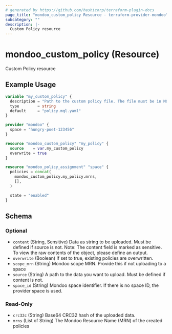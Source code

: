 ```yaml
---
# generated by https://github.com/hashicorp/terraform-plugin-docs
page_title: "mondoo_custom_policy Resource - terraform-provider-mondoo"
subcategory: ""
description: |-
  Custom Policy resource
---
```


# mondoo_custom_policy (Resource)

Custom Policy resource

## Example Usage

```terraform
variable "my_custom_policy" {
  description = "Path to the custom policy file. The file must be in MQL format."
  type        = string
  default     = "policy.mql.yaml"
}

provider "mondoo" {
  space = "hungry-poet-123456"
}

resource "mondoo_custom_policy" "my_policy" {
  source    = var.my_custom_policy
  overwrite = true
}

resource "mondoo_policy_assignment" "space" {
  policies = concat(
    mondoo_custom_policy.my_policy.mrns,
    [],
  )

  state = "enabled"
}
```

<!-- schema generated by tfplugindocs -->
## Schema

### Optional

- `content` (String, Sensitive) Data as string to be uploaded. Must be defined if source is not. Note: The content field is marked as sensitive. To view the raw contents of the object, please define an output.
- `overwrite` (Boolean) If set to true, existing policies are overwritten.
- `scope_mrn` (String) Mondoo scope MRN. Provide this if not uploading to a space
- `source` (String) A path to the data you want to upload. Must be defined if content is not.
- `space_id` (String) Mondoo space identifier. If there is no space ID, the provider space is used.

### Read-Only

- `crc32c` (String) Base64 CRC32 hash of the uploaded data.
- `mrns` (List of String) The Mondoo Resource Name (MRN) of the created policies
